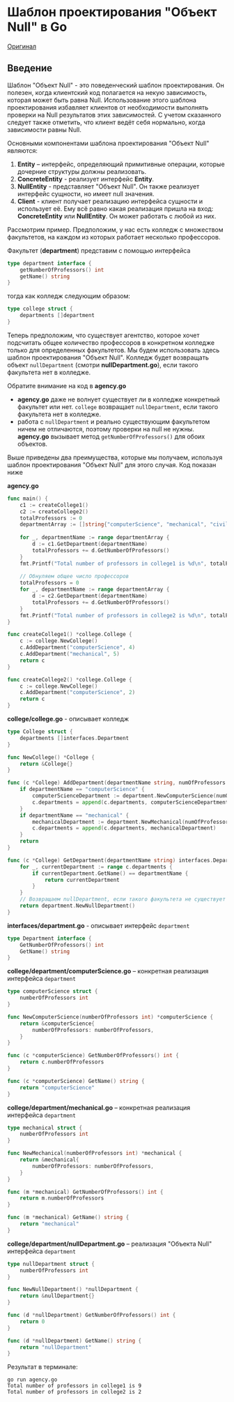 # Шаблон проектирования "Объект Null" в Go

[Оригинал](https://golangbyexample.com/null-object-design-pattern-golang/)

## Введение

Шаблон "Объект Null" - это поведенческий шаблон проектирования. Он полезен,
когда клиентский код полагается на некую зависимость, которая может быть 
равна Null. Использование этого шаблона проектирования избавляет клиентов от
необходимости выполнять проверки на Null результатов этих зависимостей. С 
учетом сказанного следует также отметить, что клиент ведёт себя нормально, когда
зависимости равны Null.

Основными компонентами шаблона проектирования "Объект Null" являются:

1. **Entity** – интерфейс, определяющий примитивные операции, которые дочерние 
   структуры должны реализовать.
2. **ConcreteEntity** - реализует интерфейс **Entity**.
3. **NullEntity** - представляет "Объект Null". Он также реализует интерфейс 
   сущности, но имеет null значения.
4. **Client** - клиент получает реализацию интерфейса сущности и использует её. 
   Ему всё равно какая реализация пришла на вход: **ConcreteEntity** или 
   **NullEntity**. Он может работать с любой из них.
   
Рассмотрим пример. Предположим, у нас есть колледж с множеством факультетов, на
каждом из которых работает несколько профессоров.

Факультет (**department**) представим с помощью интерфейса

```go
type department interface {
    getNumberOfProfessors() int
    getName() string
}
```

тогда как колледж следующим образом:

```go
type college struct {
    departments []department
}
```

Теперь предположим, что существует агентство, которое хочет подсчитать общее 
количество профессоров в конкретном колледже только для определенных факультетов.
Мы будем использовать здесь шаблон проектирования "Объект Null". Колледж будет 
возвращать объект `nullDepartment` (смотри **nullDepartment.go**), если такого
факультета нет в колледже.

Обратите внимание на код в **agency.go**

* **agency.go** даже не волнует существует ли в колледже конкретный факультет или 
  нет. `college` возвращает `nullDepartment`, если такого факультета нет в колледже.
* работа с `nullDepartment` и реально существующим факультетом ничем не отличаются,
  поэтому проверки на null не нужны. **agency.go** вызывает метод 
  `getNumberOfProfessors()` для обоих объектов.

Выше приведены два преимущества, которые мы получаем, используя шаблон 
проектирования "Объект Null" для этого случая. Код показан ниже

**agency.go**

```go
func main() {
    c1 := createCollege1()
    c2 := createCollege2()
    totalProfessors := 0
    departmentArray := []string{"computerScience", "mechanical", "civil", "electronics"}
    
    for _, departmentName := range departmentArray {
        d := c1.GetDepartment(departmentName)
        totalProfessors += d.GetNumberOfProfessors()
    }
    fmt.Printf("Total number of professors in college1 is %d\n", totalProfessors)
    
    // Обнуляем общее число профессоров
    totalProfessors = 0
    for _, departmentName := range departmentArray {
        d := c2.GetDepartment(departmentName)
        totalProfessors += d.GetNumberOfProfessors()
    }
    fmt.Printf("Total number of professors in college2 is %d\n", totalProfessors)
}

func createCollege1() *college.College {
    c := college.NewCollege()
    c.AddDepartment("computerScience", 4)
    c.AddDepartment("mechanical", 5)
    return c
}

func createCollege2() *college.College {
    c := college.NewCollege()
    c.AddDepartment("computerScience", 2)
    return c
}
```

**college/college.go** - описывает колледж

```go
type College struct {
    departments []interfaces.Department
}

func NewCollege() *College {
    return &College{}
}

func (c *College) AddDepartment(departmentName string, numOfProfessors int) {
    if departmentName == "computerScience" {
        computerScienceDepartment := department.NewComputerScience(numOfProfessors)
        c.departments = append(c.departments, computerScienceDepartment)
    }
    if departmentName == "mechanical" {
        mechanicalDepartment := department.NewMechanical(numOfProfessors)
        c.departments = append(c.departments, mechanicalDepartment)
    }
    return
}

func (c *College) GetDepartment(departmentName string) interfaces.Department {
    for _, currentDepartment := range c.departments {
        if currentDepartment.GetName() == departmentName {
            return currentDepartment
        }
    }
    // Возвращаем nullDepartment, если такого факультета не существует
    return department.NewNullDepartment()
}
```

**interfaces/department.go** - описывает интерфейс `department`

```go
type Department interface {
    GetNumberOfProfessors() int
    GetName() string
}
```

**college/department/computerScience.go** – конкретная реализация интерфейса `department`

```go
type computerScience struct {
    numberOfProfessors int
}

func NewComputerScience(numberOfProfessors int) *computerScience {
    return &computerScience{
        numberOfProfessors: numberOfProfessors,
    }
}

func (c *computerScience) GetNumberOfProfessors() int {
    return c.numberOfProfessors
}

func (c *computerScience) GetName() string {
    return "computerScience"
}
```

**college/department/mechanical.go** – конкретная реализация интерфейса `department`

```go
type mechanical struct {
    numberOfProfessors int
}

func NewMechanical(numberOfProfessors int) *mechanical {
    return &mechanical{
        numberOfProfessors: numberOfProfessors,
    }
}

func (m *mechanical) GetNumberOfProfessors() int {
    return m.numberOfProfessors
}

func (m *mechanical) GetName() string {
    return "mechanical"
}
```

**college/department/nullDepartment.go** – реализация "Объекта Null" интерфейса `department`

```go
type nullDepartment struct {
    numberOfProfessors int
}

func NewNullDepartment() *nullDepartment {
    return &nullDepartment{}
}

func (d *nullDepartment) GetNumberOfProfessors() int {
    return 0
}

func (d *nullDepartment) GetName() string {
    return "nullDepartment"
}
```

Результат в терминале:

```shell
go run agency.go
Total number of professors in college1 is 9
Total number of professors in college2 is 2
```